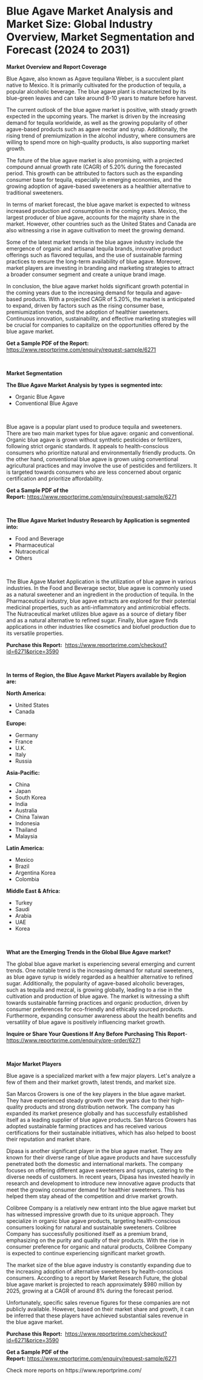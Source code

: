<p><h1>Blue Agave Market Analysis and Market Size: Global Industry Overview, Market Segmentation and Forecast (2024 to 2031)</h1></p><p><strong>Market Overview and Report Coverage</strong></p>
<p><p>Blue Agave, also known as Agave tequilana Weber, is a succulent plant native to Mexico. It is primarily cultivated for the production of tequila, a popular alcoholic beverage. The blue agave plant is characterized by its blue-green leaves and can take around 8-10 years to mature before harvest.</p><p>The current outlook of the blue agave market is positive, with steady growth expected in the upcoming years. The market is driven by the increasing demand for tequila worldwide, as well as the growing popularity of other agave-based products such as agave nectar and syrup. Additionally, the rising trend of premiumization in the alcohol industry, where consumers are willing to spend more on high-quality products, is also supporting market growth.</p><p>The future of the blue agave market is also promising, with a projected compound annual growth rate (CAGR) of 5.20% during the forecasted period. This growth can be attributed to factors such as the expanding consumer base for tequila, especially in emerging economies, and the growing adoption of agave-based sweeteners as a healthier alternative to traditional sweeteners.</p><p>In terms of market forecast, the blue agave market is expected to witness increased production and consumption in the coming years. Mexico, the largest producer of blue agave, accounts for the majority share in the market. However, other countries such as the United States and Canada are also witnessing a rise in agave cultivation to meet the growing demand.</p><p>Some of the latest market trends in the blue agave industry include the emergence of organic and artisanal tequila brands, innovative product offerings such as flavored tequilas, and the use of sustainable farming practices to ensure the long-term availability of blue agave. Moreover, market players are investing in branding and marketing strategies to attract a broader consumer segment and create a unique brand image.</p><p>In conclusion, the blue agave market holds significant growth potential in the coming years due to the increasing demand for tequila and agave-based products. With a projected CAGR of 5.20%, the market is anticipated to expand, driven by factors such as the rising consumer base, premiumization trends, and the adoption of healthier sweeteners. Continuous innovation, sustainability, and effective marketing strategies will be crucial for companies to capitalize on the opportunities offered by the blue agave market.</p></p>
<p><strong>Get a Sample PDF of the Report:</strong> <a href="https://www.reportprime.com/enquiry/request-sample/6271">https://www.reportprime.com/enquiry/request-sample/6271</a></p>
<p>&nbsp;</p>
<p><strong>Market Segmentation</strong></p>
<p><strong>The Blue Agave Market Analysis by types is segmented into:</strong></p>
<p><ul><li>Organic Blue Agave</li><li>Conventional Blue Agave</li></ul></p>
<p>&nbsp;</p>
<p><p>Blue agave is a popular plant used to produce tequila and sweeteners. There are two main market types for blue agave: organic and conventional. Organic blue agave is grown without synthetic pesticides or fertilizers, following strict organic standards. It appeals to health-conscious consumers who prioritize natural and environmentally friendly products. On the other hand, conventional blue agave is grown using conventional agricultural practices and may involve the use of pesticides and fertilizers. It is targeted towards consumers who are less concerned about organic certification and prioritize affordability.</p></p>
<p><strong>Get a Sample PDF of the Report:</strong>&nbsp;<a href="https://www.reportprime.com/enquiry/request-sample/6271">https://www.reportprime.com/enquiry/request-sample/6271</a></p>
<p>&nbsp;</p>
<p><strong>The Blue Agave Market Industry Research by Application is segmented into:</strong></p>
<p><ul><li>Food and Beverage</li><li>Pharmaceutical</li><li>Nutraceutical</li><li>Others</li></ul></p>
<p>&nbsp;</p>
<p><p>The Blue Agave Market Application is the utilization of blue agave in various industries. In the Food and Beverage sector, blue agave is commonly used as a natural sweetener and an ingredient in the production of tequila. In the Pharmaceutical industry, blue agave extracts are explored for their potential medicinal properties, such as anti-inflammatory and antimicrobial effects. The Nutraceutical market utilizes blue agave as a source of dietary fiber and as a natural alternative to refined sugar. Finally, blue agave finds applications in other industries like cosmetics and biofuel production due to its versatile properties.</p></p>
<p><strong>Purchase this Report:</strong>&nbsp; <a href="https://www.reportprime.com/checkout?id=6271&price=3590">https://www.reportprime.com/checkout?id=6271&price=3590</a></p>
<p>&nbsp;</p>
<p><strong>In terms of Region, the Blue Agave Market Players available by Region are:</strong></p>
<p>
    <p> <strong> North America: </strong>
        <ul>
            <li>United States</li>
            <li>Canada</li>
        </ul>
        </p> 
    <p> <strong> Europe: </strong>
        <ul>
            <li>Germany</li>
            <li>France</li>
            <li>U.K.</li>
            <li>Italy</li>
            <li>Russia</li>
        </ul>
        </p> 
    <p> <strong> Asia-Pacific: </strong>
        <ul>
            <li>China</li>
            <li>Japan</li>
            <li>South Korea</li>
            <li>India</li>
            <li>Australia</li>
            <li>China Taiwan</li>
            <li>Indonesia</li>
            <li>Thailand</li>
            <li>Malaysia</li>
        </ul>
        </p> 
    <p> <strong> Latin America: </strong>
        <ul>
            <li>Mexico</li>
            <li>Brazil</li>
            <li>Argentina Korea</li>
            <li>Colombia</li>
        </ul>
        </p> 
    <p> <strong> Middle East & Africa: </strong>
        <ul>
            <li>Turkey</li>
            <li>Saudi</li>
            <li>Arabia</li>
            <li>UAE</li>
            <li>Korea</li>
        </ul>
    </p>
    </p>
<p>&nbsp;</p>
<p><strong>What are the Emerging Trends in the Global Blue Agave market?</strong></p>
<p><p>The global blue agave market is experiencing several emerging and current trends. One notable trend is the increasing demand for natural sweeteners, as blue agave syrup is widely regarded as a healthier alternative to refined sugar. Additionally, the popularity of agave-based alcoholic beverages, such as tequila and mezcal, is growing globally, leading to a rise in the cultivation and production of blue agave. The market is witnessing a shift towards sustainable farming practices and organic production, driven by consumer preferences for eco-friendly and ethically sourced products. Furthermore, expanding consumer awareness about the health benefits and versatility of blue agave is positively influencing market growth.</p></p>
<p><strong>Inquire or Share Your Questions If Any Before Purchasing This Report</strong>- <a href="https://www.reportprime.com/enquiry/pre-order/6271">https://www.reportprime.com/enquiry/pre-order/6271</a></p>
<p>&nbsp;</p>
<p><strong>Major Market Players</strong></p>
<p><p>Blue agave is a specialized market with a few major players. Let's analyze a few of them and their market growth, latest trends, and market size.</p><p>San Marcos Growers is one of the key players in the blue agave market. They have experienced steady growth over the years due to their high-quality products and strong distribution network. The company has expanded its market presence globally and has successfully established itself as a leading supplier of blue agave products. San Marcos Growers has adopted sustainable farming practices and has received various certifications for their sustainable initiatives, which has also helped to boost their reputation and market share.</p><p>Dipasa is another significant player in the blue agave market. They are known for their diverse range of blue agave products and have successfully penetrated both the domestic and international markets. The company focuses on offering different agave sweeteners and syrups, catering to the diverse needs of customers. In recent years, Dipasa has invested heavily in research and development to introduce new innovative agave products that meet the growing consumer demand for healthier sweeteners. This has helped them stay ahead of the competition and drive market growth.</p><p>Colibree Company is a relatively new entrant into the blue agave market but has witnessed impressive growth due to its unique approach. They specialize in organic blue agave products, targeting health-conscious consumers looking for natural and sustainable sweeteners. Colibree Company has successfully positioned itself as a premium brand, emphasizing on the purity and quality of their products. With the rise in consumer preference for organic and natural products, Colibree Company is expected to continue experiencing significant market growth.</p><p>The market size of the blue agave industry is constantly expanding due to the increasing adoption of alternative sweeteners by health-conscious consumers. According to a report by Market Research Future, the global blue agave market is projected to reach approximately $980 million by 2025, growing at a CAGR of around 8% during the forecast period.</p><p>Unfortunately, specific sales revenue figures for these companies are not publicly available. However, based on their market share and growth, it can be inferred that these players have achieved substantial sales revenue in the blue agave market.</p></p>
<p><strong>Purchase this Report:</strong>&nbsp;&nbsp;<a href="https://www.reportprime.com/checkout?id=6271&price=3590">https://www.reportprime.com/checkout?id=6271&price=3590</a></p>
<p></p>
<p><strong>Get a Sample PDF of the Report:</strong>&nbsp;<a href="https://www.reportprime.com/enquiry/request-sample/6271">https://www.reportprime.com/enquiry/request-sample/6271</a></p>
<p>Check more reports on https://www.reportprime.com/</p>